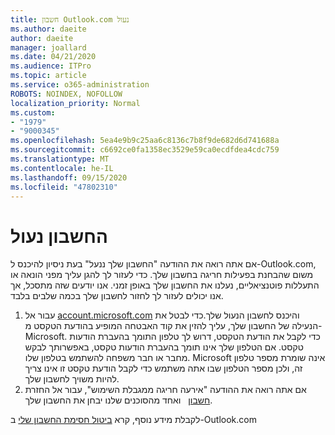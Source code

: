 ```yaml
---
title: חשבון Outlook.com נעול
ms.author: daeite
author: daeite
manager: joallard
ms.date: 04/21/2020
ms.audience: ITPro
ms.topic: article
ms.service: o365-administration
ROBOTS: NOINDEX, NOFOLLOW
localization_priority: Normal
ms.custom:
- "1979"
- "9000345"
ms.openlocfilehash: 5ea4e9b9c25aa6c8136c7b8f9de682d6d741688a
ms.sourcegitcommit: c6692ce0fa1358ec3529e59ca0ecdfdea4cdc759
ms.translationtype: MT
ms.contentlocale: he-IL
ms.lasthandoff: 09/15/2020
ms.locfileid: "47802310"
---
```

# <a name="account-locked"></a>החשבון נעול

אם אתה רואה את ההודעה "החשבון שלך ננעל" בעת ניסיון להיכנס ל-Outlook.com, משום שהבחנת בפעילות חריגה בחשבון שלך. כדי לעזור לך להגן עליך מפני הונאה או התעללות פוטנציאליים, נעלנו את החשבון שלך באופן זמני. אנו יודעים שזה מתסכל, אך אנו יכולים לעזור לך לחזור לחשבון שלך בכמה שלבים בלבד.

1. עבור אל [account.microsoft.com](https://go.microsoft.com/fwlink/?linkid=2090484) והיכנס לחשבון הנעול שלך.כדי לבטל את הנעילה של החשבון שלך, עליך להזין את קוד האבטחה המופיע בהודעת הטקסט מ-Microsoft. כדי לקבל את הודעת הטקסט, דרוש לך טלפון התומך בהעברת הודעות טקסט. אם הטלפון שלך אינו תומך בהעברת הודעות טקסט, באפשרותך לבקש מחבר או חבר משפחה להשתמש בטלפון שלו. Microsoft אינה שומרת מספר טלפון זה, ולכן מספר הטלפון שבו אתה משתמש כדי לקבל הודעת טקסט זו אינו צריך להיות משויך לחשבון שלך.
2. אם אתה רואה את ההודעה "אירעה חריגה ממגבלת השימוש", עבור אל החזרת [חשבון](https://go.microsoft.com/fwlink/?linkid=2090483)   ואחד מהסוכנים שלנו יבחן את החשבון שלך.

לקבלת מידע נוסף, קרא [ביטול חסימת החשבון שלי](https://support.office.com/article/f4ad2701-d166-4d8b-8a6a-9af2a1f8a4c4?wt.mc_id=Office_Outlook_com_Alchemy) ב-Outlook.com 